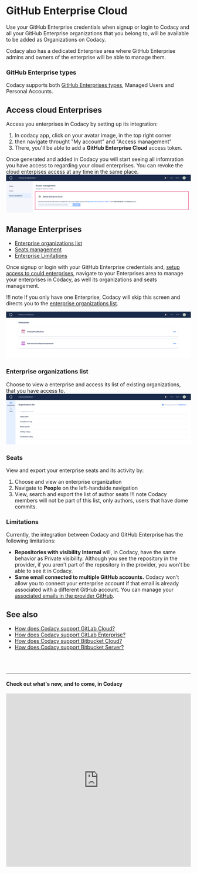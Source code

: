 # GitHub Enterprise Cloud

Use your GitHub Enterprise credentials when signup or login to Codacy and all your GitHub Enterprise organizations that you belong to, will be available to be added as Organizations on Codacy.

Codacy also has a dedicated Enterprise area where GitHub Enterprise admins and owners of the enterprise will be able to manage them.

### GitHub Enterprise types
Codacy supports both [GitHub Enterprises types](https://docs.github.com/en/enterprise-cloud@latest/admin/managing-iam/understanding-iam-for-enterprises/choosing-an-enterprise-type-for-github-enterprise-cloud), Managed Users and Personal Accounts.

## Access cloud Enterprises 
Access you enterprises in Codacy by setting up its integration:
1. In codacy app, click on your avatar image, in the top right corner
2. then navigate throught "My account" and "Access management"
3. There, you'll be able to add a **GitHub Enterprise Cloud** access token. 

Once generated and added in Codacy you will start seeing all infomration you have access to regarding your cloud enterprises. 
You can revoke the cloud enterpises access at any time in the same place.
![Enterprise cloud manage enterprises access](images/Codacy-Access-Management.png)


## Manage Enterprises 
- [Enterprise organizations list](#enterprise-organizations-list)
- [Seats management](#seats)
- [Enterprise Limitations](#limitations)

Once signup or login with your GitHub Enterprise credentials and, [setup access to could enterprises](#Access-cloud-Enterprises), navigate to your Enterprises area to manage your enterprises in Codacy, as well its organizations and seats management. 

!!! note If you only have one Enterprise, Codacy will skip this screen and directs you to the [enterprise organizations list](#enterprise-organizations-list). 

![Enterprise cloud manage enterprises](images/Codacy-Enterprises.png)

### Enterprise organizations list
Choose to view a enterprise and access its list of existing organizations, that you have access to.
![Enterprise cloud manage organizations](images/Codacy-Enterprise-Organizations.png)

### Seats
View and export your enterprise seats and its activity by:
1. Choose and view an enterprise organization
2. Navigate to **People** on the left-handside navigation
3. View, search and export the list of author seats
!!! note Codacy members will not be part of this list, only authors, users that have dome commits. 

### Limitations
Currently, the integration between Codacy and GitHub Enterprise has the following limitations:

-   **Repositories with visibility Internal** will, in Codacy, have the same behavior as Private visibility. Although you see the repository in the provider, if you aren't part of the repository in the provider, you won't be able to see it in Codacy.
-   **Same email connected to multiple GitHub accounts.** Codacy won't allow you to connect your enterprise account if that email is already associated with a different GitHub account. You can manage your [associated emails in the provider GitHub](https://docs.github.com/en/account-and-profile/setting-up-and-managing-your-personal-account-on-github/managing-email-preferences/adding-an-email-address-to-your-github-account). 



## See also

-   [How does Codacy support GitLab Cloud?](../faq/general/how-does-codacy-support-gitlab-cloud.md)
-   [How does Codacy support GitLab Enterprise?](../faq/general/how-does-codacy-support-gitlab-enterprise.md)
-   [How does Codacy support Bitbucket Cloud?](../faq/general/how-does-codacy-support-bitbucket-cloud.md)
-   [How does Codacy support Bitbucket Server?](../faq/general/how-does-codacy-support-bitbucket-server.md)

<br><br>
***
#### Check out what's new, and to come, in Codacy
<div>
  <iframe id="inlineRoadmap"
      title="Codacy Roadmap"
      width="100%"
      height="472"
    src="https://portal.productboard.com/2ng56ct2oir3adgbkvzfgqks" frameborder="0" >
  </iframe>
</div>
